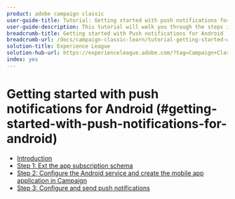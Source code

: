 ```yaml
---
product: adobe campaign classic
user-guide-title: Tutorial: Getting started with push notifications for Android
user-guide-description: This tutorial will walk you through the steps involved in sending push notifications from Adobe Campaign to an Android app.
breadcrumb-title: Getting started with Push notifications for Android
breadcrumb-url: /docs/campaign-classic-learn/tutorial-getting-started-with-push-notifications-for-android/introduction.html
solution-title: Experience League
solution-hub-url: https://experienceleague.adobe.com/?tag=Campaign+Classic#recommended/solutions/campaign
index: yes
---
```


# Getting started with push notifications for Android (#getting-started-with-push-notifications-for-android)

+ [Introduction](/help/tutorial-getting-started-with-push-notifications-for-android/introduction.md)
+ [Step 1: Ext the app subscription schema](/help/tutorial-getting-started-with-push-notifications-for-android/extending-the-app-subscription-schema.md)
+ [Step 2: Configure the Android service and create the mobile app application in Campaign](/help/tutorial-getting-started-with-push-notifications-for-android/configuring-an-android-service-in-campaign.md)
+ [Step 3: Configure and send push notifications](/help/tutorial-getting-started-with-push-notifications-for-android/configuring-and-sending-push-notifications.md)
